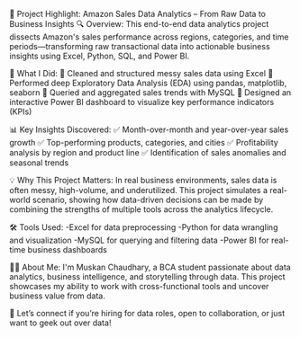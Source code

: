 🚀 Project Highlight: Amazon Sales Data Analytics – From Raw Data to Business Insights
🔍 Overview:
This end-to-end data analytics project dissects Amazon's sales performance across regions, categories, and time periods—transforming raw transactional data into actionable business insights using Excel, Python, SQL, and Power BI.

🧠 What I Did:
🔹 Cleaned and structured messy sales data using Excel
🔹 Performed deep Exploratory Data Analysis (EDA) using pandas, matplotlib, seaborn
🔹 Queried and aggregated sales trends with MySQL
🔹 Designed an interactive Power BI dashboard to visualize key performance indicators (KPIs)

📊 Key Insights Discovered:
✅ Month-over-month and year-over-year sales growth
✅ Top-performing products, categories, and cities
✅ Profitability analysis by region and product line
✅ Identification of sales anomalies and seasonal trends

💡 Why This Project Matters:
In real business environments, sales data is often messy, high-volume, and underutilized. This project simulates a real-world scenario, showing how data-driven decisions can be made by combining the strengths of multiple tools across the analytics lifecycle.

🛠️ Tools Used:
-Excel for data preprocessing
-Python for data wrangling and visualization
-MySQL for querying and filtering data
-Power BI for real-time business dashboards



👩‍💻 About Me:
I'm Muskan Chaudhary, a BCA student passionate about data analytics, business intelligence, and storytelling through data. This project showcases my ability to work with cross-functional tools and uncover business value from data.

📩 Let’s connect if you’re hiring for data roles, open to collaboration, or just want to geek out over data!
